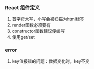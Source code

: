 ### React 组件定义
1. 首字母大写，小写会被扫描为html标签
2. render函数必须要有
3. constructor函数建议便编写
4. 使用get/set

### error
1. key值报错的问题：数据变化时，key不变